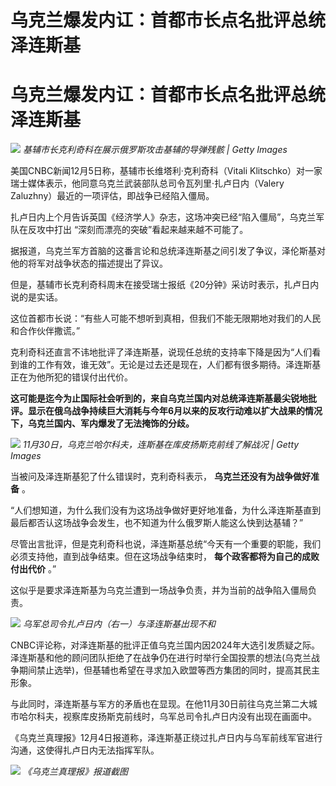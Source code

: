 # 乌克兰爆发内讧：首都市长点名批评总统泽连斯基

# 乌克兰爆发内讧：首都市长点名批评总统泽连斯基

![](https://inews.gtimg.com/news_bt/O1eXwNofOxM_MFAU7tcdoA8gCYqS0NlWzflqQPHNhfTd8AA/1000)
_基辅市长克利奇科在展示俄罗斯攻击基辅的导弹残骸 | Getty Images_

美国CNBC新闻12月5日称，基辅市长维塔利·克利奇科（Vitali
Klitschko）对一家瑞士媒体表示，他同意乌克兰武装部队总司令瓦列里·扎卢日内（Valery Zaluzhny）最近的一项评估，即战争已经陷入僵局。

扎卢日内上个月告诉英国《经济学人》杂志，这场冲突已经“陷入僵局”，乌克兰军队在反攻中打出 “深刻而漂亮的突破”看起来越来越不可能了。

据报道，乌克兰军方首脑的这番言论和总统泽连斯基之间引发了争议，泽伦斯基对他的将军对战争状态的描述提出了异议。

但是，基辅市长克利奇科周末在接受瑞士报纸《20分钟》采访时表示，扎卢日内说的是实话。

这位首都市长说：“有些人可能不想听到真相，但我们不能无限期地对我们的人民和合作伙伴撒谎。”

克利奇科还直言不讳地批评了泽连斯基，说现任总统的支持率下降是因为“人们看到谁的工作有效，谁无效”。无论是过去还是现在，人们都有很多期待。泽连斯基正在为他所犯的错误付出代价。

**这可能是迄今为止国际社会听到的，来自乌克兰国内对总统泽连斯基最尖锐地批评。显示在俄乌战争持续巨大消耗与今年6月以来的反攻行动难以扩大战果的情况下，乌克兰国内、军内爆发了无法掩饰的分歧。**

![](https://inews.gtimg.com/news_bt/OVLAIEvtUsl_H3aWy8uBoqQz0PIjoj78RWZRSs0nCeFTQAA/1000)
_11月30日，乌克兰哈尔科夫，连斯基在库皮扬斯克前线了解战况 | Getty Images_

当被问及泽连斯基犯了什么错误时，克利奇科表示， **乌克兰还没有为战争做好准备** 。

“人们想知道，为什么我们没有为这场战争做好更好地准备，为什么泽连斯基直到最后都否认这场战争会发生，也不知道为什么俄罗斯人能这么快到达基辅？”

尽管出言批评，但是克利奇科也说，泽连斯基总统“今天有一个重要的职能，我们必须支持他，直到战争结束。但在这场战争结束时，
**每个政客都将为自己的成败付出代价** 。”

这似乎是要求泽连斯基为乌克兰遭到一场战争负责，并为当前的战争陷入僵局负责。

![](https://inews.gtimg.com/news_bt/ObG9GSay9Ylq7e2H9o3CnRt5OPZYmHEzrJs6IjLvttX3QAA/1000)
_乌军总司令扎卢日内（右一）与泽连斯基出现不和_

CNBC评论称，对泽连斯基的批评正值乌克兰国内因2024年大选引发质疑之际。泽连斯基和他的顾问团队拒绝了在战争仍在进行时举行全国投票的想法(乌克兰战争期间禁止选举)，但基辅也希望在寻求加入欧盟等西方集团的同时，提高其民主形象。

与此同时，泽连斯基与军方的矛盾也在显现。在他11月30日前往乌克兰第二大城市哈尔科夫，视察库皮扬斯克前线时，乌军总司令扎卢日内没有出现在画面中。

《乌克兰真理报》12月4日报道称，泽连斯基正绕过扎卢日内与乌军前线军官进行沟通，这使得扎卢日内无法指挥军队。

![](https://inews.gtimg.com/news_bt/OoqQQHtJ8VcNAup_wYq0WOAgSJZfCcmgbgxb9r8oG9Nj4AA/1000)
_《乌克兰真理报》报道截图_


